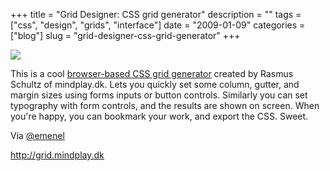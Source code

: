 +++
title = "Grid Designer: CSS grid generator"
description = ""
tags = ["css", "design", "grids", "interface"]
date = "2009-01-09"
categories = ["blog"]
slug = "grid-designer-css-grid-generator"
+++



  <div class="notebook-screenshot"><a href="http://grid.mindplay.dk/"><img id='bluga-thumbnail-1437' class='bluga-thumbnail large' src='http://media.konigi.com/bluga/
wt496794aebe121.jpg'/></a></div><p>This is a cool <a href="http://grid.mindplay.dk/">browser-based CSS grid generator</a> created by Rasmus Schultz of mindplay.dk. Lets you quickly set some column, gutter, and margin sizes using forms inputs or button controls. Similarly you can set typography with form controls, and the results are shown on screen. When you're happy, you can bookmark your work, and export the CSS. Sweet.</p>
<p>Via <a href="http://twitter.com/emenel/status/1106919151">@emenel</a></p>
    
  <a href="http://grid.mindplay.dk/">http://grid.mindplay.dk</a>
